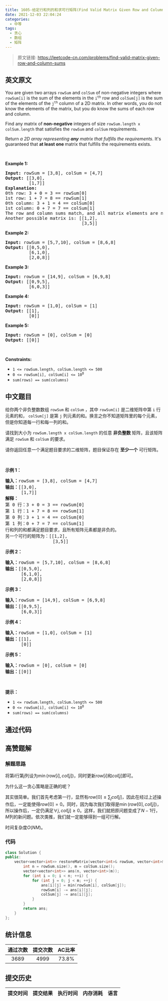 ```yaml
---
title: 1605-给定行和列的和求可行矩阵(Find Valid Matrix Given Row and Column Sums)
date: 2021-12-03 22:04:24
categories:
  - 中等
tags:
  - 贪心
  - 数组
  - 矩阵
---
```


> 原文链接: https://leetcode-cn.com/problems/find-valid-matrix-given-row-and-column-sums


## 英文原文
<div><p>You are given two arrays <code>rowSum</code> and <code>colSum</code> of non-negative integers where <code>rowSum[i]</code> is the sum of the elements in the <code>i<sup>th</sup></code> row and <code>colSum[j]</code> is the sum of the elements of the <code>j<sup>th</sup></code> column of a 2D matrix. In other words, you do not know the elements of the matrix, but you do know the sums of each row and column.</p>

<p>Find any matrix of <strong>non-negative</strong> integers of size <code>rowSum.length x colSum.length</code> that satisfies the <code>rowSum</code> and <code>colSum</code> requirements.</p>

<p>Return <em>a 2D array representing <strong>any</strong> matrix that fulfills the requirements</em>. It&#39;s guaranteed that <strong>at least one </strong>matrix that fulfills the requirements exists.</p>

<p>&nbsp;</p>
<p><strong>Example 1:</strong></p>

<pre>
<strong>Input:</strong> rowSum = [3,8], colSum = [4,7]
<strong>Output:</strong> [[3,0],
         [1,7]]
<strong>Explanation:</strong>
0th row: 3 + 0 = 3 == rowSum[0]
1st row: 1 + 7 = 8 == rowSum[1]
0th column: 3 + 1 = 4 == colSum[0]
1st column: 0 + 7 = 7 == colSum[1]
The row and column sums match, and all matrix elements are non-negative.
Another possible matrix is: [[1,2],
                             [3,5]]
</pre>

<p><strong>Example 2:</strong></p>

<pre>
<strong>Input:</strong> rowSum = [5,7,10], colSum = [8,6,8]
<strong>Output:</strong> [[0,5,0],
         [6,1,0],
         [2,0,8]]
</pre>

<p><strong>Example 3:</strong></p>

<pre>
<strong>Input:</strong> rowSum = [14,9], colSum = [6,9,8]
<strong>Output:</strong> [[0,9,5],
         [6,0,3]]
</pre>

<p><strong>Example 4:</strong></p>

<pre>
<strong>Input:</strong> rowSum = [1,0], colSum = [1]
<strong>Output:</strong> [[1],
         [0]]
</pre>

<p><strong>Example 5:</strong></p>

<pre>
<strong>Input:</strong> rowSum = [0], colSum = [0]
<strong>Output:</strong> [[0]]
</pre>

<p>&nbsp;</p>
<p><strong>Constraints:</strong></p>

<ul>
	<li><code>1 &lt;= rowSum.length, colSum.length &lt;= 500</code></li>
	<li><code>0 &lt;= rowSum[i], colSum[i] &lt;= 10<sup>8</sup></code></li>
	<li><code>sum(rows) == sum(columns)</code></li>
</ul>
</div>

## 中文题目
<div><p>给你两个非负整数数组 <code>rowSum</code> 和 <code>colSum</code> ，其中 <code>rowSum[i]</code> 是二维矩阵中第 <code>i</code> 行元素的和， <code>colSum[j]</code> 是第 <code>j</code> 列元素的和。换言之你不知道矩阵里的每个元素，但是你知道每一行和每一列的和。</p>

<p>请找到大小为 <code>rowSum.length x colSum.length</code> 的任意 <strong>非负整数</strong> 矩阵，且该矩阵满足 <code>rowSum</code> 和 <code>colSum</code> 的要求。</p>

<p>请你返回任意一个满足题目要求的二维矩阵，题目保证存在 <strong>至少一个</strong> 可行矩阵。</p>

<p> </p>

<p><strong>示例 1：</strong></p>

<pre>
<strong>输入：</strong>rowSum = [3,8], colSum = [4,7]
<strong>输出：</strong>[[3,0],
      [1,7]]
<strong>解释：</strong>
第 0 行：3 + 0 = 3 == rowSum[0]
第 1 行：1 + 7 = 8 == rowSum[1]
第 0 列：3 + 1 = 4 == colSum[0]
第 1 列：0 + 7 = 7 == colSum[1]
行和列的和都满足题目要求，且所有矩阵元素都是非负的。
另一个可行的矩阵为：[[1,2],
                  [3,5]]
</pre>

<p><strong>示例 2：</strong></p>

<pre>
<strong>输入：</strong>rowSum = [5,7,10], colSum = [8,6,8]
<strong>输出：</strong>[[0,5,0],
      [6,1,0],
      [2,0,8]]
</pre>

<p><strong>示例 3：</strong></p>

<pre>
<strong>输入：</strong>rowSum = [14,9], colSum = [6,9,8]
<strong>输出：</strong>[[0,9,5],
      [6,0,3]]
</pre>

<p><strong>示例 4：</strong></p>

<pre>
<strong>输入：</strong>rowSum = [1,0], colSum = [1]
<strong>输出：</strong>[[1],
      [0]]
</pre>

<p><strong>示例 5：</strong></p>

<pre>
<strong>输入：</strong>rowSum = [0], colSum = [0]
<strong>输出：</strong>[[0]]
</pre>

<p> </p>

<p><strong>提示：</strong></p>

<ul>
	<li><code>1 <= rowSum.length, colSum.length <= 500</code></li>
	<li><code>0 <= rowSum[i], colSum[i] <= 10<sup>8</sup></code></li>
	<li><code>sum(rows) == sum(columns)</code></li>
</ul>
</div>

## 通过代码
<RecoDemo>
</RecoDemo>


## 高赞题解
### 解题思路

将第$i$行第$j$列设为$\min(row[i], col[j])$，同时更新$row[i]$和$col[j]$即可。

为什么这一贪心策略是正确的呢？

其实很简单。我们首先考虑第一行，显然有$row[0]\leq\sum_j col[j]$，因此在经过上述操作后，一定能使得$row[0]=0$。同时，因为每次我们取得是$\min(row[0], col[j])$，所以操作后，一定仍满足$\forall j,col[j]\geq0$。这样，我们就把原问题变成了$N-1$行，$M$列的新问题。依次类推，我们就一定能够得到一组可行解。

时间复杂度$O(NM)$。

### 代码

```cpp
class Solution {
public:
    vector<vector<int>> restoreMatrix(vector<int>& rowSum, vector<int>& colSum) {
        int n = rowSum.size(), m = colSum.size();
        vector<vector<int>> ans(n, vector<int>(m));
        for (int i = 0; i < n; ++i) {
            for (int j = 0; j < m; ++j) {
                ans[i][j] = min(rowSum[i], colSum[j]);
                rowSum[i] -= ans[i][j];
                colSum[j] -= ans[i][j];
            }
        }
        return ans;
    }
};
```

## 统计信息
| 通过次数 | 提交次数 | AC比率 |
| :------: | :------: | :------: |
|    3689    |    4999    |   73.8%   |

## 提交历史
| 提交时间 | 提交结果 | 执行时间 |  内存消耗  | 语言 |
| :------: | :------: | :------: | :--------: | :--------: |
